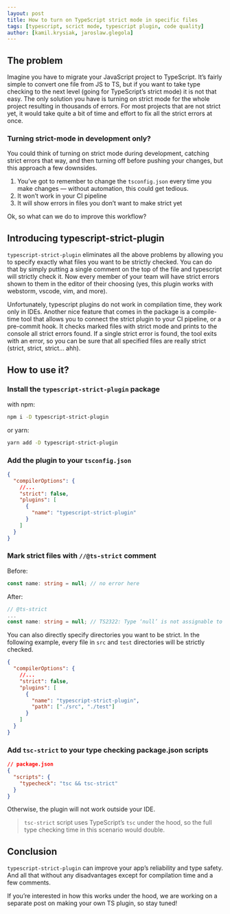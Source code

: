 ```yaml
---
layout: post
title: How to turn on TypeScript strict mode in specific files
tags: [typescript, scrict mode, typescript plugin, code quality]
author: [kamil.krysiak, jaroslaw.glegola]
---
```


## The problem

Imagine you have to migrate your JavaScript project to TypeScript. It’s fairly simple to convert one file from JS to TS, but if you want to take type checking to the next level (going for TypeScript’s strict mode) it is not that easy. The only solution you have is turning on strict mode for the whole project resulting in thousands of errors. For most projects that are not strict yet, it would take quite a bit of time and effort to fix all the strict errors at once.

### Turning strict-mode in development only?

You could think of turning on strict mode during development, catching strict errors that way, and then turning off before pushing your changes, but this approach a few downsides.

1. You’ve got to remember to change the `tsconfig.json` every time you make changes — without automation, this could get tedious.
2. It won’t work in your CI pipeline
3. It will show errors in files you don’t want to make strict yet

Ok, so what can we do to improve this workflow?

## Introducing typescript-strict-plugin

`typescript-strict-plugin` eliminates all the above problems by allowing you to specify exactly what files you want to be strictly checked. You can do that by simply putting a single comment on the top of the file and typescript will strictly check it. Now every member of your team will have strict errors shown to them in the editor of their choosing (yes, this plugin works with webstorm, vscode, vim, and more).

Unfortunately, typescript plugins do not work in compilation time, they work only in IDEs. Another nice feature that comes in the package is a compile-time tool that allows you to connect the strict plugin to your CI pipeline, or a pre-commit hook. It checks marked files with strict mode and prints to the console all strict errors found. If a single strict error is found, the tool exits with an error, so you can be sure that all specified files are really strict (strict, strict, strict... ahh).

## How to use it?

### Install the `typescript-strict-plugin` package

with npm:

```bash
npm i -D typescript-strict-plugin
```

or yarn:

```bash
yarn add -D typescript-strict-plugin
```

### Add the plugin to your `tsconfig.json`

```json
{
  "compilerOptions": {
    //...
    "strict": false,
    "plugins": [
      {
        "name": "typescript-strict-plugin"
      }
    ]
  }
}
```

### Mark strict files with `//@ts-strict` comment

Before:

```typescript
const name: string = null; // no error here
```

After:

```typescript
// @ts-strict
...
const name: string = null; // TS2322: Type ‘null’ is not assignable to type ‘string’.
```

You can also directly specify directories you want to be strict. In the following example, every file in `src` and `test` directories will be strictly checked.

```json
{
  "compilerOptions": {
    //...
    "strict": false,
    "plugins": [
      {
        "name": "typescript-strict-plugin",
        "path": ["./src", "./test"]
      }
    ]
  }
}
```

### Add `tsc-strict` to your type checking package.json scripts

```json
// package.json
{
  "scripts": {
    "typecheck": "tsc && tsc-strict"
  }
}
```

Otherwise, the plugin will not work outside your IDE.

> `tsc-strict` script uses TypeScript’s `tsc` under the hood, so the full type checking time in this scenario would double.

## Conclusion

`typescript-strict-plugin` can improve your app’s reliability and type safety. And all that without any disadvantages except for compilation time and a few comments.

If you’re interested in how this works under the hood, we are working on a separate post on making your own TS plugin, so stay tuned!
